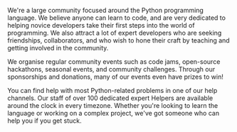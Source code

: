 We're a large community focused around the Python programming language. We believe anyone can learn to code, and are very dedicated to helping novice developers take their first steps into the world of programming. We also attract a lot of expert developers who are seeking friendships, collaborators, and who wish to hone their craft by teaching and getting involved in the community.

We organise regular community events such as code jams, open-source hackathons, seasonal events, and community challenges. Through our sponsorships and donations, many of our events even have prizes to win!

You can find help with most Python-related problems in one of our help channels. Our staff of over 100 dedicated expert Helpers are available around the clock in every timezone. Whether you're looking to learn the language or working on a complex project, we've got someone who can help you if you get stuck.
